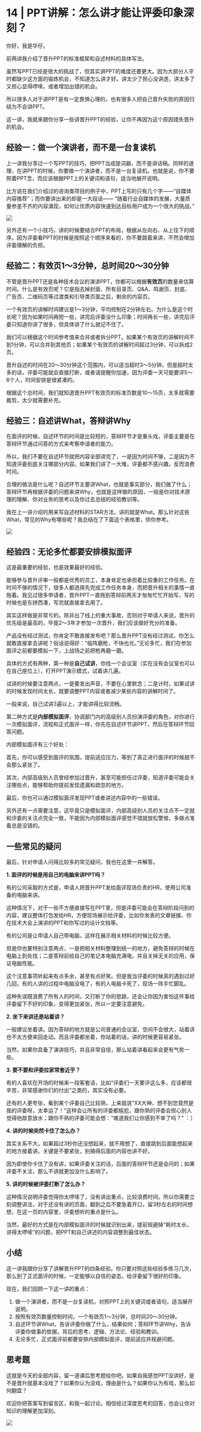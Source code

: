 # 14 \| PPT讲解：怎么讲才能让评委印象深刻？

你好，我是华仔。

前两讲我介绍了晋升PPT的标准框架和自述材料的具体写法。

虽然写PPT已经是很大的挑战了，但其实讲PPT的难度还要更大。因为大部分人平时都缺少这方面的锻炼机会，不知道怎么讲才好。讲太少了担心没讲透，讲太多了又担心显得啰嗦，或者增加出错的机会。

所以很多人对于讲PPT是有一定畏惧心理的，也有很多人把自己晋升失败的原因归结为不会讲PPT。

这一讲，我就来跟你分享一些讲晋升PPT的经验，让你不再因为这个原因错失晋升的机会。

## 经验一：做一个演讲者，而不是一台复读机

上一讲我分享过一个写PPT的技巧，把PPT当成提词器，而不是讲话稿。同样的道理，在讲PPT的时候，你要做一个演讲者，而不是一台复读机。也就是说，你不要照着PPT念，而应该根据PPT上的关键词和语句，适当地展开说明。

比方说在我们介绍过的咨询类项目的例子中，PPT上写的只有几个字——“自媒体内容推荐”；而你要讲出来的却是一大段话—— “随着行业自媒体的发展，大量质量参差不齐的内容涌现，如何让优质内容快速到达目标用户成为一个很大的挑战。”<br>

![](<https://static001.geekbang.org/resource/image/97/62/975f23a56ca4351ed620833107345662.jpg>)<br>

 另外还有一个小技巧，讲的时候要结合PPT的布局，根据从左向右、从上往下的顺序。因为评委看PPT的时候是按照这个顺序来看的，你不要跳着来讲，不然会增加评委理解的负担。

<!-- [[[read_end]]] -->

## 经验二：有效页1～3分钟，总时间20～30分钟

不管是晋升PPT还是各种技术会议的演讲PPT，你都可以根据**有效页**的数量来估算时间。什么是有效页呢？它是指去掉封面、所有目录页、Q&A、鸣谢页、封底、广告页、二维码页等过渡类和引导类页面之后，剩余的内容页。

一个有效页的讲解时间建议是1～3分钟，平均控制在2分钟左右。为什么是这个时长呢？因为如果时间再短一些，讲完后评委没什么印象；时间再长一些，讲完后评委只知道你讲了很多，但具体讲了什么就记不住了。

我们可以根据这个时间参考值来合并或者拆分PPT。如果某个有效页的讲解时间不到1分钟，可以合并到其他页；如果某个有效页的讲解时间超过3分钟，可以拆成2页。

晋升自述的时间在20～30分钟这个范围内，可以适当超时3～5分钟。但是超时太多的话，评委可能就会直接打断，或者请提醒你加速，因为评委一天可能要评5～6个人，时间安排是很紧凑的。

根据这个总时间，我们就知道晋升PPT有效页的标准页数是10～15页，太多就需要裁剪，太少就需要补充。

## 经验三：自述讲What，答辩讲Why

在面评的时候，自述环节的时间是比较短的，答辩环节才是重头戏，评委主要是在答辩环节通过问答的方式来考察申请者的能力。

所以，我们不要在自述环节就把内容全部讲完了，一是因为时间不够，二是因为不知道评委到底关注哪部分内容。如果我们讲了一大堆，评委都不感兴趣，反而浪费时间。

合理的做法是什么呢？自述环节主要讲What，也就是事实部分，我们做了什么；答辩环节再根据评委的问题来讲Why，也就是这样做的原因，一般是你对技术原理的理解、你对业务的思考以及你过去总结的经验教训等。

我在上一讲介绍的用来写自述材料的STAR方法，讲的就是What。那么针对这些What，常见的Why有哪些呢？我总结在了下面这个表格里，供你参考。<br>

![](<https://static001.geekbang.org/resource/image/3a/a1/3a3edabc61c508b8869a33b6f0c890a1.jpg>)

## 经验四：无论多忙都要安排模拟面评

这是最重要的经验，也是效果最好的经验。

能够参与晋升评审一般都是优秀的员工，本身肯定也承担着比较重的工作任务。在时间不够的情况下，很多人都选择先完成工作任务本身，而把晋升相关的事情一直拖着。我见过很多申请者，晋升PPT一直拖到答辩前两天才匆匆忙忙开始写，写的时候也是东拼西凑，写完就直接拿去用了。

其实这样做是非常亏的。除非出了线上的重大事故，否则对于申请人来说，晋升的优先级是最高的，毕竟2～3年才参加一次晋升，我们应该做好充分的准备。

产品没有经过测试，你肯定不敢直接发布吧？那么晋升PPT没有经过测试，你怎么就敢直接拿去讲呢？俗话说得好：“临阵磨枪，不快也光。”无论多忙，我们在参加面评之前都要模拟一下，上战场之前把枪再磨一磨。

具体的方式有两种，第一种是**自己试讲**，你找一个会议室（实在没有会议室也可以在自己座位上），打开PPT演示模式，试着讲几遍。

试讲的时候要注意两点，一是要发出声音，不要在心里默念；二是计时，如果试讲的时候发现时间太长，就要调整PPT内容或者减少某些内容的讲解时间了。

一般来说，自己试讲3遍以上，才能讲得比较流畅。

第二种方式是**内部模拟面评**，协调部门内的高级别人员扮演评委的角色，对你进行一次模拟面评，流程和正式面评一样，你先在自述环节讲PPT，然后在答辩环节回答问题。

内部模拟面评有三个好处：

首先，你可以感受到面评的氛围，提前适应压力，等到了真正进行面评的时候就不会那么紧张了。

其次，内部高级别人员曾经参加过晋升，甚至可能担任过评委，知道评委可能会关注哪些点，能够帮助你提前发现遗漏和疏忽的地方。

最后，你也可以通过模拟面评发现PPT或者讲述内容中的一些错误。

另外还有一点需要注意，这毕竟只是模拟面评，内部高级别人员的关注点不一定就和评委的关注点完全一致，不能因为内部模拟面评感觉不错就放松警惕，多做点准备总是没错的。

## 一些常见的疑问

最后，针对申请人问得比较多的常见疑问，我也在这里一并解答。

**1\. 面评的时候是用自己的电脑来讲PPT吗？**

有的公司采取的方式是，申请人把晋升PPT发给面评现场负责的HR，使用公司准备的电脑来讲。

这种情况下，对于一些不方便直接写在PPT里，但是评委可能会在答辩阶段问到的内容，建议整体打包发给HR，方便现场展示给评委，比如你发表的文章链接、你在技术大会上演讲的PPT和你写过的设计文档等。

有的公司是让申请人自己带电脑，这样在展示相关材料的时候比较方便。

但是你也要特别注意两点，一是把相关材料整理到统一的地方，避免答辩的时候在电脑上到处找；二是答辩前给自己的笔记本电脑充满电，并且关掉无关的应用，保证电脑性能。

这个注意事项听起来有点多余，甚至有点好笑。但是我当评委的时候真的遇到过好几回，有的人讲的过程中电脑没电了，有的人电脑卡死了，现场一阵手忙脚乱。

这种失误既浪费了所有人的时间，又打断了你的思路，还会让你因为害怕这件事给评委留下不好的印象，变得更加紧张，所以一定要注意避免。

**2\. 坐下来讲还是站着讲？**

一般建议坐着讲。因为答辩的地方就是公司普通的会议室，空间不会很大，站着讲也不太方便来回走动。而且评委都坐着，你站着的话，讲的时候更容易紧张。

当然，如果你具备了演讲技巧，并且非常自信，那么站着讲看起来会更有气势一些。

**3\. 要不要和评委拉家常套近乎？**

有的人喜欢在开场的时候来一段客套话，比如“评委们一天要评这么多，应该都很辛苦，非常感谢你们的付出”之类的，其实没有必要。

还有的人更夸张，看到某个评委自己比较熟，上来就说“XX大神，想不到您竟然是我的评委呀，太幸运了！”这样会让所有的评委都尴尬，跟你熟的评委会担心别人觉得他故意放水；跟你不熟的评委可能会想：“难道我们让你感到不幸了吗？” ：）

**4\. 讲的时候突然卡住了怎么办？**

其实关系不大，如果超过3秒你还没想起来，就不用想了，直接跳到后面能想起来的地方接着讲。关键是不要紧张，别搞得后面的内容也讲不好。

因为即使你卡住了没有讲，如果评委关注的话，后面的答辩环节还是会问的；如果评委不关注，那么不讲就更加没什么影响了。

**5\. 讲的时候被评委打断了怎么办？**

这种情况说明评委觉得你太啰嗦了，没有讲出重点，比较浪费时间。所以你需要立刻调整讲法，对于还没有讲的页面，翻到之后不要急着开口，留3秒左右的时间想想，在这一页的内容里，评委想听的重点是什么。

当然，最好的方式是在内部模拟面评的时候就识别出来，提前规避掉“耗时太长，讲得太啰嗦”的问题，把PPT和自己讲述的内容调整到最佳状态。

## 小结

这一讲我跟你分享了讲解晋升PPT的四条经验。你只要对照这些经验多练习几次，那么到了正式面评的时候，一定能够以自信的姿态，给评委留下很好的印象。

现在，我们回顾一下这一讲的重点：

1. 做一个演讲者，而不是一台复读机，对照PPT上的关键词或者语句，适当展开说明。
2. 按照有效页数量控制时间，一个有效页1～3分钟，总时间20～30分钟。
3. 自述环节讲What，告诉评委你做了什么，结果如何；答辩环节讲Why，告诉评委你做事的依据，背后的思考、逻辑、方法论、经验和教训。
4. 无论多忙，正式面评前都要安排内部模拟面评，提前适应并规避问题。

<!-- -->

## 思考题

这就是今天的全部内容，留一道课后思考题给你吧。如果自我感觉PPT没讲好，是不是晋升就基本没戏了？如果你认为没戏，理由是什么？如果你认为有戏，那么如何翻盘？

欢迎你把答案写到留言区，和我一起讨论。相信经过深度思考的回答，也会让你对知识的理解更加深刻。<br>

![](<https://static001.geekbang.org/resource/image/71/1f/713c887fba9500a5b26c6505e742511f.jpeg>)

